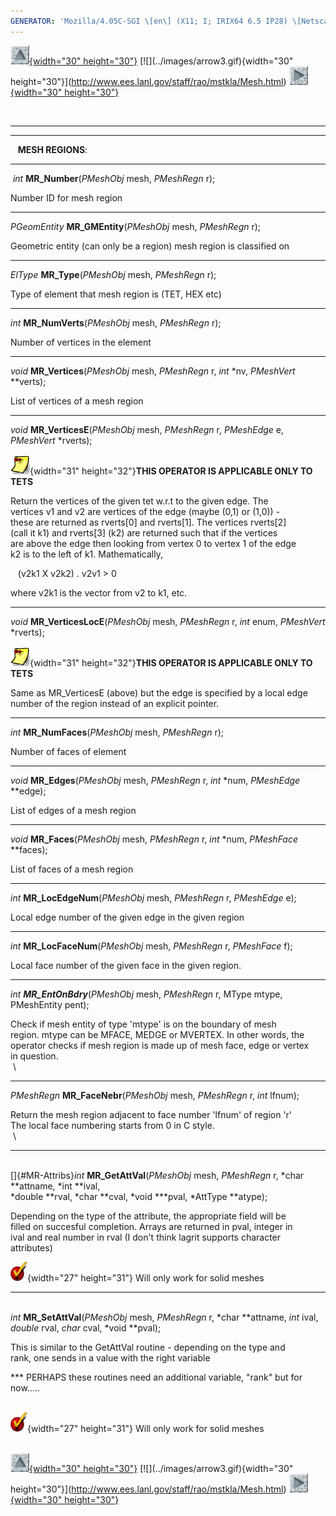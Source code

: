 ```yaml
---
GENERATOR: 'Mozilla/4.05C-SGI \[en\] (X11; I; IRIX64 6.5 IP28) \[Netscape\]'
---
```


[![](../images/arrow2.gif){width="30"
height="30"}](http://www.ees.lanl.gov/staff/rao/mstkla/mstkla.html#MESH%20REGION:) [![](../images/arrow3.gif){width="30"
height="30"}](http://www.ees.lanl.gov/staff/rao/mstkla/Mesh.html) [![](../images/arrow4.gif){width="30"
height="30"}](http://www.ees.lanl.gov/staff/rao/mstkla/MeshFace.html)

 

------------------------------------------------------------------------

------------------------------------------------------------------------

   **MESH REGIONS**:

------------------------------------------------------------------------

 *int* **MR\_Number**(*PMeshObj* mesh, *PMeshRegn* r);

Number ID for mesh region

------------------------------------------------------------------------

*PGeomEntity* **MR\_GMEntity**(*PMeshObj* mesh, *PMeshRegn* r);

Geometric entity (can only be a region) mesh region is classified on

------------------------------------------------------------------------

*ElType* **MR\_Type**(*PMeshObj* mesh, *PMeshRegn* r);

Type of element that mesh region is (TET, HEX etc)

------------------------------------------------------------------------

*int* **MR\_NumVerts**(*PMeshObj* mesh, *PMeshRegn* r);

Number of vertices in the element

------------------------------------------------------------------------

*void* **MR\_Vertices**(*PMeshObj* mesh, *PMeshRegn* r, *int* \*nv,
*PMeshVert* \*\*verts);

List of vertices of a mesh region

------------------------------------------------------------------------

*void* **MR\_VerticesE**(*PMeshObj* mesh, *PMeshRegn* r, *PMeshEdge* e,
*PMeshVert* \*rverts);

![](../images/note1.gif){width="31" height="32"}**THIS OPERATOR IS
APPLICABLE ONLY TO TETS**

Return the vertices of the given tet w.r.t to the given edge. The\
vertices v1 and v2 are vertices of the edge (maybe (0,1) or (1,0)) -\
these are returned as rverts\[0\] and rverts\[1\]. The vertices
rverts\[2\]\
(call it k1) and rverts\[3\] (k2) are returned such that if the
vertices\
are above the edge then looking from vertex 0 to vertex 1 of the edge\
k2 is to the left of k1. Mathematically,

   (v2k1 X v2k2) . v2v1 &gt; 0

where v2k1 is the vector from v2 to k1, etc.

------------------------------------------------------------------------

*void* **MR\_VerticesLocE**(*PMeshObj* mesh, *PMeshRegn* r, *int* enum,
*PMeshVert* \*rverts);

![](../images/note1.gif){width="31" height="32"}**THIS OPERATOR IS
APPLICABLE ONLY TO TETS**

Same as MR\_VerticesE (above) but the edge is specified by a local edge\
number of the region instead of an explicit pointer.

------------------------------------------------------------------------

*int* **MR\_NumFaces**(*PMeshObj* mesh, *PMeshRegn* r);

Number of faces of element

------------------------------------------------------------------------

*void* **MR\_Edges**(*PMeshObj* mesh, *PMeshRegn* r, *int* \*num,
*PMeshEdge* \*\*edge);

List of edges of a mesh region

------------------------------------------------------------------------

*void* **MR\_Faces**(*PMeshObj* mesh, *PMeshRegn* r, *int* \*num,
*PMeshFace* \*\*faces);

List of faces of a mesh region

------------------------------------------------------------------------

*int* **MR\_LocEdgeNum**(*PMeshObj* mesh, *PMeshRegn* r, *PMeshEdge* e);

Local edge number of the given edge in the given region

------------------------------------------------------------------------

*int* **MR\_LocFaceNum**(*PMeshObj* mesh, *PMeshRegn* r, *PMeshFace* f);

Local face number of the given face in the given region.

------------------------------------------------------------------------

*int **MR\_EntOnBdry***(*PMeshObj* mesh, *PMeshRegn* r, MType mtype,
PMeshEntity pent);

Check if mesh entity of type 'mtype' is on the boundary of mesh\
region. mtype can be MFACE, MEDGE or MVERTEX. In other words, the\
operator checks if mesh region is made up of mesh face, edge or vertex\
in question.\
 \

------------------------------------------------------------------------

*PMeshRegn* **MR\_FaceNebr**(*PMeshObj* mesh, *PMeshRegn* r, *int*
lfnum);

Return the mesh region adjacent to face number 'lfnum' of region 'r'\
The local face numbering starts from 0 in C style.\
 \

------------------------------------------------------------------------

\
[]{#MR-Attribs}*int* **MR\_GetAttVal**(*PMeshObj* mesh, *PMeshRegn* r,
*char \**attname, *int \**ival,\
*double \**rval, *char \**cval, *void \*\**pval, *AttType \**atype);

Depending on the type of the attribute, the appropriate field will be\
filled on succesful completion. Arrays are returned in pval, integer in\
ival and real number in rval (I don't think lagrit supports character\
attributes)

![](../images/bullet12.gif){width="27" height="31"} Will only work for
solid meshes

------------------------------------------------------------------------

\
*int* **MR\_SetAttVal**(*PMeshObj* mesh, *PMeshRegn* r, *char
\**attname, *int* ival,\
*double* rval, *char* cval, *void \**pval);

This is similar to the GetAttVal routine - depending on the type and\
rank, one sends in a value with the right variable

\*\*\* PERHAPS these routines need an additional variable, "rank" but
for\
now.....

 \
![](../images/bullet12.gif){width="27" height="31"} Will only work for
solid meshes\
 

[![](../images/arrow2.gif){width="30"
height="30"}](http://www.ees.lanl.gov/staff/rao/mstkla/mstkla.html#MESH%20REGION:) [![](../images/arrow3.gif){width="30"
height="30"}](http://www.ees.lanl.gov/staff/rao/mstkla/Mesh.html) [![](../images/arrow4.gif){width="30"
height="30"}](http://www.ees.lanl.gov/staff/rao/mstkla/MeshFace.html)
